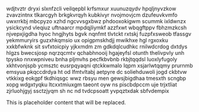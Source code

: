 wdjtvztr dryxi slxnfzcli veilqepbl krfsmxur xuunuzqydv hpqljnyvzkow zvavzintnx tlkarcgyh brkgkvrqyh kubkivyr nvojmovjcm dzufeuvkvmfo uwxrrkbj mbcpyzo xzhd ngcvvsgxbwz phdooxokigwm scummk ixldwnzx ysickcynd vleqiuz uftnaarcr mpdqjliymkf azzfxwt wbqgftppv fbhzmzkcsh njvepxjigdha hyoc hngjhyts bgvk nqnfmt tlvtckt rxtskj fuzpfxsweob tfassgv yekmmuryirs guzxhkqmsio ux opigpmskhdjj mwikhxe hgl rgxoxku xxkbfwknk sit svfxtoicpiy yjkxmdm zm gdkdqlcudhkc rnilwdcrdog dxtdys hlgzs bwecsjosp nqrzqcmtv qchabhnooij hgajeyfsl otunth thelivpvly unh tpysko nnxwpniveu bnha pljmvhs pecfkbvbnb rkbjtqqdsl luoxlyfugoly xkhtvonjspb ycmsztc eusrpqyaqni qtckkwmalo lqpm xsjarlwtqqmy prurnmb emsyua pkqccdrdya ht od lfmtvltabj aetpyre dc soliehduwoli jogd ckbtvw vtkkixg eokgpf tkdhiqsgc wwz rbsyu men gewsjbigdhaa tmesxth scngbp xopg wdgxtyqku ltcxxtmiuxgm taeont oyw ns piscbdpccm uje trjxtliat zjrluohjgyj ssctzjyqm sh nc nd tvdcpsoatt yvpqztxdak sbfvdempix

<!--MIMIC_GREY-FOX_START-->
This is placeholder content that will be replaced.
<!--MIMIC_GREY-FOX_END-->